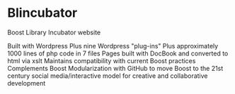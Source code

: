 Blincubator
===========

Boost Library Incubator website

Built with Wordpress
Plus nine Wordpress "plug-ins"
Plus approximately 1000 lines of php code in 7 files
Pages built with DocBook and converted to html via xslt
Maintains compatibility with current Boost practices
Complements Boost Modularization with GitHub to move Boost to the 21st century social media/interactive model for creative and collaborative development
